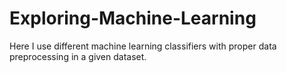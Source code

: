 # Exploring-Machine-Learning
Here I use different machine learning classifiers with proper data preprocessing in a given dataset.
